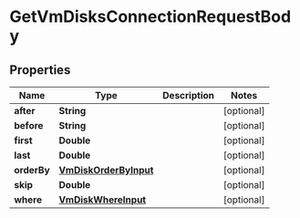 

# GetVmDisksConnectionRequestBody


## Properties

Name | Type | Description | Notes
------------ | ------------- | ------------- | -------------
**after** | **String** |  |  [optional]
**before** | **String** |  |  [optional]
**first** | **Double** |  |  [optional]
**last** | **Double** |  |  [optional]
**orderBy** | [**VmDiskOrderByInput**](VmDiskOrderByInput.md) |  |  [optional]
**skip** | **Double** |  |  [optional]
**where** | [**VmDiskWhereInput**](VmDiskWhereInput.md) |  |  [optional]



